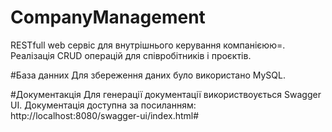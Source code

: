 # CompanyManagement
RESTfull web сервіс для внутрішнього керування компанієюю=.
Реалізація CRUD операцій для співробітників і проєктів.

#База данних
Для збереження даних було використано MySQL.

#Документакція
Для генерації документації використвоується Swagger UI.
Документація доступна за посиланням: http://localhost:8080/swagger-ui/index.html#
